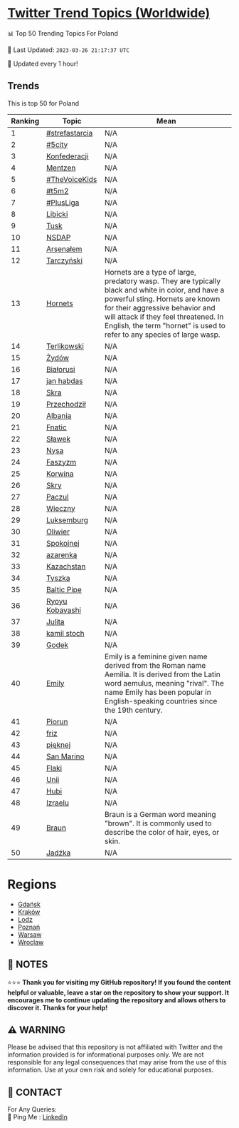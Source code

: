 [Twitter Trend Topics (Worldwide)](https://github.com/ErcinDedeoglu/Twitter-Trend-Topics)
==========


📊 Top 50 Trending Topics For Poland

📆 Last Updated: `2023-03-26 21:17:37 UTC`

🔧 Updated every 1 hour!


## Trends

This is top 50 for Poland

| Ranking | Topic | Mean |
| ------- | ------------ | ------------ |
| 1 | [#strefastarcia](http://twitter.com/search?q=%23strefastarcia) | N/A |
| 2 | [#5city](http://twitter.com/search?q=%235city) | N/A |
| 3 | [Konfederacji](http://twitter.com/search?q=Konfederacji) | N/A |
| 4 | [Mentzen](http://twitter.com/search?q=Mentzen) | N/A |
| 5 | [#TheVoiceKids](http://twitter.com/search?q=%23TheVoiceKids) | N/A |
| 6 | [#t5m2](http://twitter.com/search?q=%23t5m2) | N/A |
| 7 | [#PlusLiga](http://twitter.com/search?q=%23PlusLiga) | N/A |
| 8 | [Libicki](http://twitter.com/search?q=Libicki) | N/A |
| 9 | [Tusk](http://twitter.com/search?q=Tusk) | N/A |
| 10 | [NSDAP](http://twitter.com/search?q=NSDAP) | N/A |
| 11 | [Arsenałem](http://twitter.com/search?q=Arsena%c5%82em) | N/A |
| 12 | [Tarczyński](http://twitter.com/search?q=Tarczy%c5%84ski) | N/A |
| 13 | [Hornets](http://twitter.com/search?q=Hornets) | Hornets are a type of large, predatory wasp. They are typically black and white in color, and have a powerful sting. Hornets are known for their aggressive behavior and will attack if they feel threatened. In English, the term "hornet" is used to refer to any species of large wasp. |
| 14 | [Terlikowski](http://twitter.com/search?q=Terlikowski) | N/A |
| 15 | [Żydów](http://twitter.com/search?q=%c5%bbyd%c3%b3w) | N/A |
| 16 | [Białorusi](http://twitter.com/search?q=Bia%c5%82orusi) | N/A |
| 17 | [jan habdas](http://twitter.com/search?q=jan+habdas) | N/A |
| 18 | [Skra](http://twitter.com/search?q=Skra) | N/A |
| 19 | [Przechodził](http://twitter.com/search?q=Przechodzi%c5%82) | N/A |
| 20 | [Albanią](http://twitter.com/search?q=Albani%c4%85) | N/A |
| 21 | [Fnatic](http://twitter.com/search?q=Fnatic) | N/A |
| 22 | [Sławek](http://twitter.com/search?q=S%c5%82awek) | N/A |
| 23 | [Nysa](http://twitter.com/search?q=Nysa) | N/A |
| 24 | [Faszyzm](http://twitter.com/search?q=Faszyzm) | N/A |
| 25 | [Korwina](http://twitter.com/search?q=Korwina) | N/A |
| 26 | [Skry](http://twitter.com/search?q=Skry) | N/A |
| 27 | [Paczul](http://twitter.com/search?q=Paczul) | N/A |
| 28 | [Wieczny](http://twitter.com/search?q=Wieczny) | N/A |
| 29 | [Luksemburg](http://twitter.com/search?q=Luksemburg) | N/A |
| 30 | [Oliwier](http://twitter.com/search?q=Oliwier) | N/A |
| 31 | [Spokojnej](http://twitter.com/search?q=Spokojnej) | N/A |
| 32 | [azarenką](http://twitter.com/search?q=azarenk%c4%85) | N/A |
| 33 | [Kazachstan](http://twitter.com/search?q=Kazachstan) | N/A |
| 34 | [Tyszka](http://twitter.com/search?q=Tyszka) | N/A |
| 35 | [Baltic Pipe](http://twitter.com/search?q=Baltic+Pipe) | N/A |
| 36 | [Ryoyu Kobayashi](http://twitter.com/search?q=Ryoyu+Kobayashi) | N/A |
| 37 | [Julita](http://twitter.com/search?q=Julita) | N/A |
| 38 | [kamil stoch](http://twitter.com/search?q=kamil+stoch) | N/A |
| 39 | [Godek](http://twitter.com/search?q=Godek) | N/A |
| 40 | [Emily](http://twitter.com/search?q=Emily) | Emily is a feminine given name derived from the Roman name Aemilia. It is derived from the Latin word aemulus, meaning "rival". The name Emily has been popular in English-speaking countries since the 19th century. |
| 41 | [Piorun](http://twitter.com/search?q=Piorun) | N/A |
| 42 | [friz](http://twitter.com/search?q=friz) | N/A |
| 43 | [pięknej](http://twitter.com/search?q=pi%c4%99knej) | N/A |
| 44 | [San Marino](http://twitter.com/search?q=San+Marino) | N/A |
| 45 | [Flaki](http://twitter.com/search?q=Flaki) | N/A |
| 46 | [Unii](http://twitter.com/search?q=Unii) | N/A |
| 47 | [Hubi](http://twitter.com/search?q=Hubi) | N/A |
| 48 | [Izraelu](http://twitter.com/search?q=Izraelu) | N/A |
| 49 | [Braun](http://twitter.com/search?q=Braun) | Braun is a German word meaning "brown". It is commonly used to describe the color of hair, eyes, or skin. |
| 50 | [Jadźka](http://twitter.com/search?q=Jad%c5%baka) | N/A |



# Regions

* [Gdańsk](</Poland/Gdańsk.md>)
* [Kraków](</Poland/Kraków.md>)
* [Lodz](</Poland/Lodz.md>)
* [Poznań](</Poland/Poznań.md>)
* [Warsaw](</Poland/Warsaw.md>)
* [Wroclaw](</Poland/Wroclaw.md>)



## 📝 NOTES

⭐⭐⭐ **Thank you for visiting my GitHub repository! If you found the content helpful or valuable, leave a star on the repository to show your support. It encourages me to continue updating the repository and allows others to discover it. Thanks for your help!**


## ⚠️ WARNING

Please be advised that this repository is not affiliated with Twitter and the information provided is for informational purposes only. We are not responsible for any legal consequences that may arise from the use of this information. Use at your own risk and solely for educational purposes.


## 📨 CONTACT

 For Any Queries:  
            🏓 Ping Me : [LinkedIn](https://www.linkedin.com/in/ercindedeoglu/)
